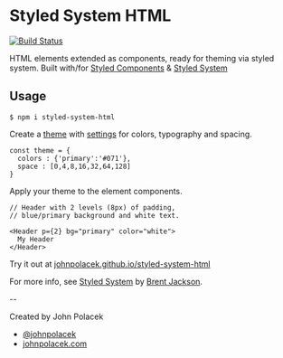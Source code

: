 # Styled System HTML
[![Build Status](https://travis-ci.org/johnpolacek/styled-system-html.svg?branch=master)](https://travis-ci.org/johnpolacek/system-html)

HTML elements extended as components, ready for theming via styled system. Built with/for [Styled Components](http://styled-components.com) & [Styled System](http://jxnblk.com/styled-system/)

## Usage

```
$ npm i styled-system-html
```

Create a [theme](https://www.styled-components.com/docs/advanced) with [settings](http://jxnblk.com/styled-system/api) for colors, typography and spacing.

```
const theme = {
  colors : {'primary':'#071'},
  space : [0,4,8,16,32,64,128]
}
```

Apply your theme to the element components.

```
// Header with 2 levels (8px) of padding, 
// blue/primary background and white text.

<Header p={2} bg="primary" color="white">
  My Header
</Header>
```

Try it out at [johnpolacek.github.io/styled-system-html](https://johnpolacek.github.io/styled-system-html/)

For more info, see [Styled System](http://jxnblk.com/styled-system/) by [Brent Jackson](http://jxnblk.com).

--

Created by John Polacek

- [@johnpolacek](https://twitter.com/johnpolacek)
- [johnpolacek.com](http://johnpolacek.com)
